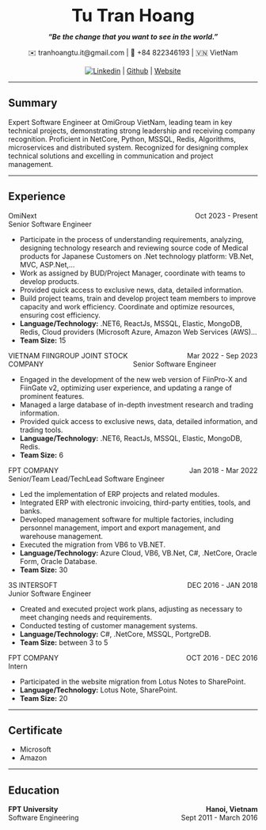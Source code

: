 **<center style="font-size:35px">Tu Tran Hoang</center>**

***<center>“Be the change that you want to see in the world.”</center>***

<center>
  ✉️ tranhoangtu.it@gmail.com |
  📱 +84 822346193 |
  🇻🇳 VietNam

  [![Linkedin](https://static.licdn.com/aero-v1/sc/h/47josflhxdz9o3v227aa72l1p)](https://www.linkedin.com/in/tutranhoang-it) |
  [Github](https://github.com/tranhoangtu-it) |
  [Website](https://tuth.xyz)
</center>

---

## Summary

Expert Software Engineer at OmiGroup VietNam, leading team in key technical projects, demonstrating
strong leadership and receiving company recognition. Proficient in NetCore, Python, MSSQL, Redis, Algorithms, microservices and distributed system. Recognized for
designing complex technical solutions and excelling in communication and project management.

---

## Experience
<dl>
<dt href="https://www.ominext.com/">
  <div style="text-align: left; float: left; width: 50%;">OmiNext</div>
  <div style="text-align: right; float: right; width: 50%;">Oct 2023 - Present</div>
  Senior Software Engineer
</dt>
<ul>
  <li>Participate in the process of understanding requirements, analyzing, designing technology research and reviewing source code of Medical products for Japanese Customers on .Net technology platform: VB.Net, MVC, ASP.Net,...</li>
  <li>Work as assigned by BUD/Project Manager, coordinate with teams to develop products.</li>
  <li>Provided quick access to exclusive news, data, detailed information.</li>
  <li>Build project teams, train and develop project team members to improve capacity and work efficiency. Coordinate and optimize resources, ensuring cost efficiency.</li>
  <li><strong>Language/Technology:</strong> .NET6, ReactJs, MSSQL, Elastic, MongoDB, Redis, Cloud providers (Microsoft Azure, Amazon Web Services (AWS)...</li>
  <li><strong>Team Size:</strong> 15 </li>
</ul>
  
<dt href="https://fiingroup.vn/">
  <div style="text-align: left; float: left; width: 50%;">VIETNAM FIINGROUP JOINT STOCK COMPANY</div>
  <div style="text-align: right; float: right; width: 50%;">Mar 2022 - Sep 2023</div>
  Senior Software Engineer
</dt>
<ul>
  <li>Engaged in the development of the new web version of FiinPro-X and FiinGate v2,
    optimizing user experience, and updating a range of prominent features.</li>
  <li>Managed a large database of in-depth investment research and trading information.</li>
  <li>Provided quick access to exclusive news, data, detailed information, and trading tools.</li>
  <li><strong>Language/Technology:</strong> .NET6, ReactJs, MSSQL, Elastic, MongoDB, Redis.</li>
  <li><strong>Team Size:</strong> 6 </li>
</ul>

<dt>
  <div style="text-align: left; float: left; width: 50%;">FPT COMPANY</div>
  <div style="text-align: right; float: right; width: 50%;">Jan 2018 - Mar 2022</div>
  Senior/Team Lead/TechLead Software Engineer
</dt>
<ul>
  <li>Led the implementation of ERP projects and related modules.</li>
  <li>Integrated ERP with electronic invoicing, third-party entities, tools, and banks.</li>
  <li>Developed management software for multiple factories, including personnel management,
import and export management, and warehouse management.</li>
  <li>Executed the migration from VB6 to VB.NET.</li>
  <li><strong>Language/Technology:</strong> Azure Cloud, VB6, VB.Net, C#, .NetCore, Oracle Form, Oracle Database.</li>
  <li><strong>Team Size:</strong> 30 </li>
</ul>

<dt>
  <div style="text-align: left; float: left; width: 50%;">3S INTERSOFT</div>
  <div style="text-align: right; float: right; width: 50%;">DEC 2016 - JAN 2018</div>
  Junior Software Engineer
</dt>
<ul>
  <li>Created and executed project work plans, adjusting as necessary to meet changing needs
    and requirements.</li>
  <li>Conducted testing of customer management systems.</li>
  <li><strong>Language/Technology:</strong> C#, .NetCore, MSSQL, PortgreDB.</li>
  <li><strong>Team Size:</strong> between 3 to 5 </li>
</ul>

<dt>
  <div style="text-align: left; float: left; width: 50%;">FPT COMPANY</div>
  <div style="text-align: right; float: right; width: 50%;">OCT 2016 - DEC 2016</div>
  Intern
</dt>
<ul>
  <li>Participated in the website migration from Lotus Notes to SharePoint.</li>
  <li><strong>Language/Technology:</strong> Lotus Note, SharePoint.</li>
  <li><strong>Team Size:</strong> 20 </li>
</ul>
</dl>


---

## Certificate

- Microsoft
- Amazon

---

## Education

<dt>
  <div style="text-align: left; float: left; width: 50%; font-weight:bold;">FPT University</div>
  <div style="text-align: right; float: right; width: 50%; font-weight:bold;">Hanoi, Vietnam</div>
  <div style="text-align: left; float: left; width: 50%;">Software Engineering</div>
  <div style="text-align: right; float: right; width: 50%;">Sept 2011 - March 2016</div>  
</dt>

---
